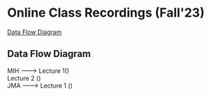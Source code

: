 # Online Class Recordings (Fall'23)

[Data Flow Diagram](#data-flow-diagram)

## Data Flow Diagram 

MIH ---> Lecture 1() <br/>
         Lecture 2 () <br/>
JMA ---> Lecture 1 () <br/>
